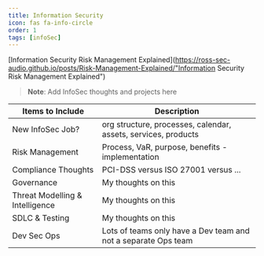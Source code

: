 ```yaml
---
title: Information Security
icon: fas fa-info-circle
order: 1
tags: [infoSec]
---
```



[Information Security Risk Management Explained](https://ross-sec-audio.github.io/posts/Risk-Management-Explained/"Information Security Risk Management Explained")



> **Note**: Add InfoSec thoughts and projects here

| Items to Include | Description |
| ------ | ----------- |
| New InfoSec Job? | org structure, processes, calendar, assets, services, products |
| Risk Management | Process, VaR, purpose, benefits - implementation |
| Compliance Thoughts | PCI-DSS versus ISO 27001 versus ... |
| Governance | My thoughts on this |
| Threat Modelling & Intelligence | My thoughts on this |
| SDLC & Testing | My thoughts on this |
| Dev Sec Ops | Lots of teams only have a Dev team and not a separate Ops team |